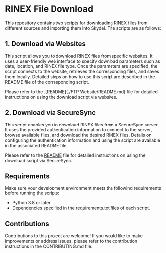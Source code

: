 # RINEX File Download

This repository contains two scripts for downloading RINEX files from different sources and importing them into Skydel. The scripts are as follows:

## 1. Download via Websites

This script allows you to download RINEX files from specific websites. It uses a user-friendly web interface to specify download parameters such as date, location, and RINEX file type. Once the parameters are specified, the script connects to the website, retrieves the corresponding files, and saves them locally. Detailed steps on how to use this script are described in the README file of the corresponding script.

Please refer to the .[README](./FTP Website/README.md) file for detailed instructions on using the download script via websites.

## 2. Download via SecureSync

This script enables you to download RINEX files from a SecureSync server. It uses the provided authentication information to connect to the server, browse available files, and download the desired RINEX files. Details on configuring the authentication information and using the script are available in the associated README file.

Please refer to the [README](./telechargement_via_securesync/README.md) file for detailed instructions on using the download script via SecureSync.

## Requirements

Make sure your development environment meets the following requirements before running the scripts:

- Python 3.8 or later.
- Dependencies specified in the requirements.txt files of each script.

## Contributions

Contributions to this project are welcome! If you would like to make improvements or address issues, please refer to the contribution instructions in the CONTRIBUTING.md file.


